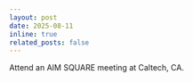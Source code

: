 ```yaml
---
layout: post
date: 2025-08-11
inline: true
related_posts: false
---
```


Attend an AIM SQUARE meeting at Caltech, CA.
